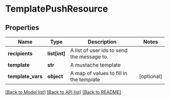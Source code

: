 # TemplatePushResource

## Properties
Name | Type | Description | Notes
------------ | ------------- | ------------- | -------------
**recipients** | **list[int]** | A list of user ids to send the message to. | 
**template** | **str** | A mustache template | 
**template_vars** | **object** | A map of values to fill in the template | [optional] 

[[Back to Model list]](../README.md#documentation-for-models) [[Back to API list]](../README.md#documentation-for-api-endpoints) [[Back to README]](../README.md)


